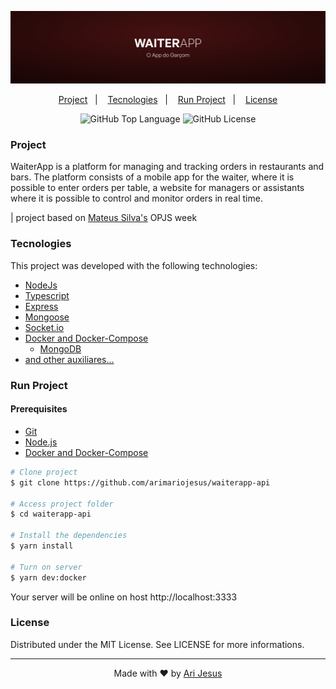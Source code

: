 ![WAITERAPP BANNER](./.docker/banner.png)

<p align="center">
  <a href="#project">Project</a>&nbsp;&nbsp;&nbsp;|&nbsp;&nbsp;&nbsp;
  <a href="#tecnologies">Tecnologies</a>&nbsp;&nbsp;&nbsp;|&nbsp;&nbsp;&nbsp;
  <a href="#run-project">Run Project</a>&nbsp;&nbsp;&nbsp;|&nbsp;&nbsp;&nbsp;
  <a href="#license">License</a>
</p>

<p align="center">
  <img alt="GitHub Top Language" src="https://img.shields.io/github/languages/top/arimariojesus/waiterapp-api?style=flat-square" />
  <img alt="GitHub License" src="https://img.shields.io/github/license/arimariojesus/waiterapp-api?style=flat-square" />
</p>

### Project

WaiterApp is a platform for managing and tracking orders in restaurants and bars. The platform consists of a mobile app for the waiter, where it is possible to enter orders per table, a website for managers or assistants where it is possible to control and monitor orders in real time.

| project based on [Mateus Silva's](https://github.com/maateusilva) OPJS week

### Tecnologies

This project was developed with the following technologies:

- [NodeJs](https://nodejs.org/en/)
- [Typescript](https://www.typescriptlang.org/)
- [Express](https://github.com/expressjs/express)
- [Mongoose](https://mongoosejs.com/)
- [Socket.io](https://socket.io/)
- [Docker and Docker-Compose](https://www.docker.com/)
  - [MongoDB](https://www.mongodb.com/)
- [and other auxiliares...](./package.json#L37)

### Run Project

#### Prerequisites

- [Git](https://git-scm.com/)
- [Node.js](https://nodejs.org/en/)
- [Docker and Docker-Compose](https://docs.docker.com/engine/install/)

```bash
# Clone project
$ git clone https://github.com/arimariojesus/waiterapp-api

# Access project folder
$ cd waiterapp-api

# Install the dependencies
$ yarn install

# Turn on server
$ yarn dev:docker
```

Your server will be online on host http://localhost:3333

### License

Distributed under the MIT License. See LICENSE for more informations.

---

<p align="center">
  Made with ❤ by <a href="https://www.linkedin.com/in/arimario-jesus">Ari Jesus</a>
</p>
